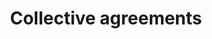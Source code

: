 ---
title: Collective agreements
longTitle: 'Collective agreements'
tags:
- gccommon
narrowerTerm:
- "[[Agreements]]"
relatedTerm:
- "[[Labour relations Collective bargaining Working con]]"
use:
- "[[Collective bargaining agreements]]"
---